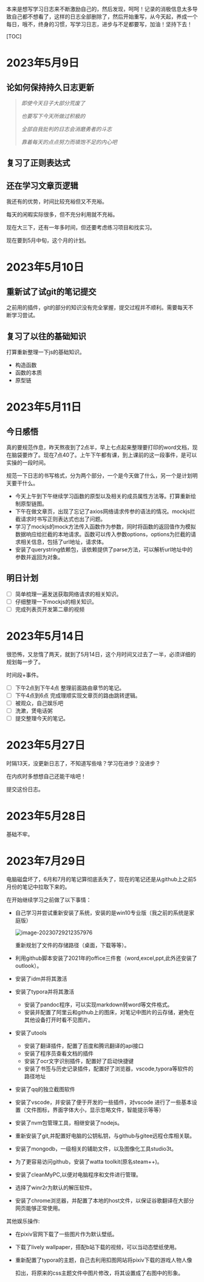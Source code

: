 本来是想写学习日志来不断激励自己的，然后发现，呵呵！记录的消极信息太多导致自己都不想看了，这样的日志全部删除了，然后开始重写，从今天起，养成一个每日，哦不，终身的习惯，写学习日志，进步与不足都要写，加油！坚持下去！

[TOC]



# 2023年5月9日

## 论如何保持持久日志更新

> $即使今天日子大部分荒废了$
>
> $也要写下今天所做过积极的$
>
> $全部自我批判的日志会消磨勇者的斗志$
>
> $靠着每天的点点努力而填饱不足的内心吧$

## 复习了正则表达式

## 还在学习文章页逻辑

我还有的优势，时间比较充裕但又不充裕。

每天的闲暇实际很多，但不充分利用就不充裕。

现在大三下，还有一年多时间，但还要考虑练习项目和找实习。

现在要到5月中旬，这个月的计划。



# 2023年5月10日

## 重新试了试git的笔记提交

之前用的插件，git的部分的知识没有完全掌握，提交过程并不顺利。需要每天不断学习尝试。

## 复习了以往的基础知识

打算重新整理一下js的基础知识。

* 构造函数
* 函数的本质
* 原型链

# 2023年5月11日

## 今日感悟

真的要规范作息，昨天熬夜到了2点半，早上七点起来整理要打印的word文档，现在脑袋要炸了。现在7点40了。上午下午都有课，到上课前的这一段事件，是可以实操的一段时间。

规范一下日志的书写格式，分为两个部分，一个是今天做了什么，另一个是计划明天要干什么。

* 今天上午到下午继续学习函数的原型以及相关的成员属性方法等。打算重新绘制原型链图。
* 下午在做文章页，出现了忘记了axios网络请求传参的语法的情况。mockjs拦截请求时书写正则表达式也出了问题。
* 学习了mockjs的mock方法传入函数作为参数，同时将函数的返回值作为模拟数据响应给拦截的本地请求。函数可以传入参数options，options为拦截的请求相关信息，包括了url地址，请求体。
* 安装了querystring依赖包，该依赖提供了parse方法，可以解析url地址中的参数并返回为对象。

## 明日计划

- [ ] 简单梳理一遍发送获取网络请求的相关知识。
- [ ] 仔细整理一下mockjs的相关知识。
- [ ] 完成列表页开发第二章的视频

# 2023年5月14日

很恐怖，又怠惰了两天，就到了5月14日，这个月时间又过去了一半，必须详细的规划每一步了。

时间段+事件。

- [ ] 下午2点到下午4点 整理前面路由章节的笔记。
- [ ] 下午4点到6点 完成理顺实现文章页的路由跳转逻辑。
- [ ] 被观众，自己娱乐吧
- [ ] 洗漱，煲电话粥
- [ ] 提交整理今天的笔记。

# 2023年5月27日

时隔13天，没更新日志了，不知道写些啥？学习在进步？没进步？

在内疚时多想想自己还能干啥吧！

提交这份日志。

# 2023年5月28日

基础不牢。

# 2023年7月29日

电脑磁盘坏了，6月和7月的笔记算彻底丢失了，现在的笔记还是从github上之前5月份的笔记中拉取下来的。

在开始继续学习之前做了以下事情：

* 自己学习并尝试重新安装了系统，安装的是win10专业版（我之前的系统是家庭版）

  ![image-20230729212357976](https://mlbzdx.oss-cn-chengdu.aliyuncs.com/image-20230729212357976.png)

  重新规划了文件的存储路径（桌面，下载等等）。

* 利用github脚本安装了2021年的office三件套（word,excel,ppt,此外还安装了outlook）。

* 安装了idm并将其激活

* 安装了typora并将其激活

  * 安装了pandoc程序，可以实现markdown转word等文件格式。
  * 安装并配置了阿里云和github上的图床，对笔记中图片的云存储，避免在其他设备打开时看不见图片。

* 安装了utools

  * 安装了翻译插件，配置了百度和腾讯翻译的api接口
  * 安装了程序员查看文档的插件
  * 安装了ocr文字识别插件，配置好了启动快捷键
  * 安装了书签与历史记录插件，配置好了浏览器，vscode,typora等软件的路径地址

* 安装了qq的独立截图软件

* 安装了vscode，并安装了便于开发的一些插件，对vscode 进行了一些基本设置（文件图标，界面字体大小，显示忽略文件，智能提示等等）

* 安装了nvm包管理工具，相继安装了nodejs。

* 重新安装了git,并配置好电脑的公钥私钥，与github与gitee远程仓库相关联。

* 安装了mongodb，一级相关的辅助文件，以及图像化工具studio3t。

* 为了更容易访问github，安装了watta toolkit(原名steam++)。

* 安装了cleanMyPC,以便对电脑程序和文件进行管理。

* 选择了winr2r为默认的解压软件。

* 安装了chrome浏览器，并配置了本地的host文件，以保证谷歌翻译在大部分网页能够正常使用。

其他娱乐操作:

* 在pixiv官网下载了一些图片作为默认壁纸。

* 下载了lively wallpaper，搭配b站下载的视频，可以当动态壁纸使用。

* 重新配置了typora的主题，自己去利用扣图网站将pixiv下载的游戏人物人像

  扣出，将原来的css主题文件中图片修改，将其设置成了右图中的形象。




